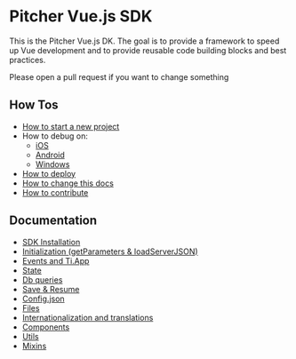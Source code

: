 # Pitcher Vue.js SDK

This is the Pitcher Vue.js DK. The goal is to provide a framework to speed up Vue development and 
to provide reusable code building blocks and best practices.

Please open a pull request if you want to change something


## How Tos

- [How to start a new project](#project-setup)
- How to debug on:
    - [iOS](debug/ios.md)
    - [Android](debug/android.md)
    - [Windows](debug/windows.md)
- [How to deploy](deployment.md)
- [How to change this docs](docs.md)
- [How to contribute](contribute.md)

## Documentation

- [SDK Installation](sdk-install.md)
- [Initialization (getParameters & loadServerJSON)](params.md)
- [Events and Ti.App](events.md)
- [State](state.md)
- [Db queries](db.md)
- [Save & Resume](resume.md)
- [Config.json](config.md)
- [Files](files.md)
- [Internationalization and translations](i18n.md)
- [Components](components.md)
- [Utils](utils.md)
- [Mixins](mixins.md)
